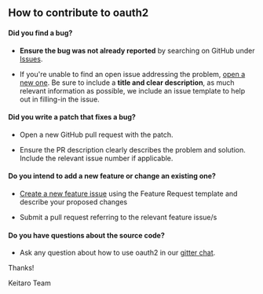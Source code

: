 ## How to contribute to oauth2

#### **Did you find a bug?**

* **Ensure the bug was not already reported** by searching on GitHub under [Issues](https://github.com/keitaroinc/oauth2/issues).

* If you're unable to find an open issue addressing the problem, [open a new one](https://github.com/keitaroinc/oauth2/issues/new). Be sure to include a **title and clear description**, as much relevant information as possible, we include an issue template to help out in filling-in the issue.

#### **Did you write a patch that fixes a bug?**

* Open a new GitHub pull request with the patch.

* Ensure the PR description clearly describes the problem and solution. Include the relevant issue number if applicable.

#### **Do you intend to add a new feature or change an existing one?**

* [Create a new feature issue](https://github.com/keitaroinc/oauth2/issues/new) using the Feature Request template and describe your proposed changes

* Submit a pull request referring to the relevant feature issue/s

#### **Do you have questions about the source code?**

* Ask any question about how to use oauth2 in our [gitter chat](https://gitter.im/keitaroinc/ckan).

Thanks!

Keitaro Team
